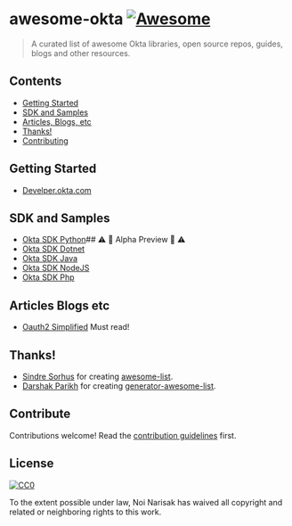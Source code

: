# awesome-okta [![Awesome](https://awesome.re/badge.svg)](https://awesome.re)

>  A curated list of awesome Okta libraries, open source repos, guides, blogs and other resources.


## Contents

- [Getting Started](#getting-started)
- [SDK and Samples](#sdk-and-samples)
- [Articles, Blogs, etc](#articles-blogs-etc)
- [Thanks!](#thanks)
- [Contributing](#contribute)

## Getting Started

- [Develper.okta.com](https://developer.okta.com/docs/)

## SDK and Samples

- [Okta SDK Python](https://github.com/okta/okta-sdk-python)## :warning: :construction: Alpha Preview :construction: :warning:
- [Okta SDK Dotnet](https://github.com/okta/okta-sdk-dotnet)
- [Okta SDK Java](https://github.com/okta/okta-sdk-java)
- [Okta SDK NodeJS](https://github.com/okta/okta-sdk-nodejs)
- [Okta SDK Php](https://github.com/okta/okta-sdk-php)

## Articles Blogs etc

- [Oauth2 Simplified](https://aaronparecki.com/oauth-2-simplified/) Must read!

## Thanks!

- [Sindre Sorhus](https://github.com/sindresorhus) for creating [awesome-list](https://github.com/sindresorhus/awesome).
- [Darshak Parikh](https://github.com/dar5hak) for creating [generator-awesome-list](https://www.npmjs.com/package/generator-awesome-list).

## Contribute

Contributions welcome! Read the [contribution guidelines](contributing.md) first.


## License

[![CC0](https://mirrors.creativecommons.org/presskit/buttons/88x31/svg/cc-zero.svg)](https://creativecommons.org/publicdomain/zero/1.0)

To the extent possible under law, Noi Narisak has waived all copyright and
related or neighboring rights to this work.
